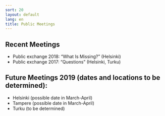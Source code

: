```yaml
---
sort: 20
layout: default
lang: en
title: Public Meetings
---
```


## Recent Meetings

* Public exchange 2018: “What Is Missing?” (Helsinki) 
* Public exchange 2017: “Questions” (Helsinki, Turku) 

## Future Meetings 2019 (dates and locations to be determined): 

* Helsinki (possible date in March-April) 
* Tampere (possible date in March-April) 
* Turku (to be determined)
